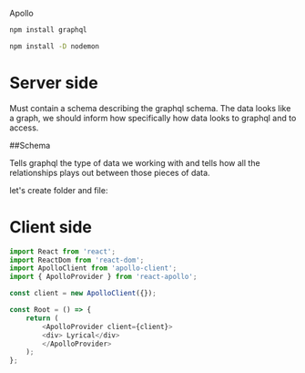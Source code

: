 <!--ts-->
<!--te-->

Apollo


```bash
npm install graphql
```

```bash
npm install -D nodemon
```


# Server side

Must contain a schema describing the graphql schema.
The data looks like a graph, we should inform how specifically how data looks to graphql and to access.

##Schema

Tells graphql the type of data we working with and tells how all the relationships plays out between those pieces of data.

let's create folder and file:

# Client side

```javascript
import React from 'react';
import ReactDom from 'react-dom';
import ApolloClient from 'apollo-client';
import { ApolloProvider } from 'react-apollo';

const client = new ApolloClient({});

const Root = () => {
	return (
		<ApolloProvider client={client}>
		<div> Lyrical</div>
		</ApolloProvider>
	);
};

```
